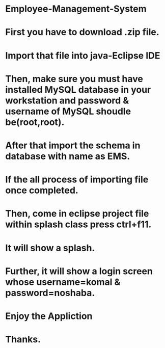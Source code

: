 # Employee-Management-System

# First you have to download .zip file.
# Import that file into java-Eclipse IDE 
# Then, make sure you must have installed MySQL database in your workstation and password & username of MySQL shoudle be(root,root).
# After that import the schema in database with name as EMS.
# If the all process of importing file once completed.
# Then, come in eclipse project file within splash class press ctrl+f11.
# It will show a splash.
# Further, it will show a login screen whose username=komal & password=noshaba.
# Enjoy the Appliction
# Thanks.


